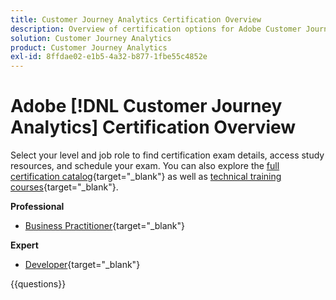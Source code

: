 ```yaml
---
title: Customer Journey Analytics Certification Overview
description: Overview of certification options for Adobe Customer Journey Analytics
solution: Customer Journey Analytics
product: Customer Journey Analytics
exl-id: 8ffdae02-e1b5-4a32-b877-1fbe55c4852e
---
```

# Adobe [!DNL Customer Journey Analytics] Certification Overview

Select your level and job role to find certification exam details, access study resources, and schedule your exam. You can also explore the [full certification catalog](https://certification.adobe.com/certifications){target="_blank"} as well as [technical training courses](https://certification.adobe.com/courses/?/courses){target="_blank"}.

**Professional**

* [Business Practitioner](https://certification.adobe.com/certification/customer-journey-analytics-business-practitioner-professional){target="_blank"} <!--AD0-E608-->

**Expert**

* [Developer](https://certification.adobe.com/certification/customer-journey-analytics-developer-expert){target="_blank"} <!--AD0-E604-->

{{questions}}

